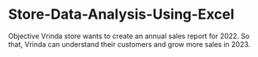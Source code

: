 # Store-Data-Analysis-Using-Excel 

Objective
Vrinda store wants to create an annual sales report for 2022. So that, Vrinda can understand their customers and grow more sales in 2023. 
